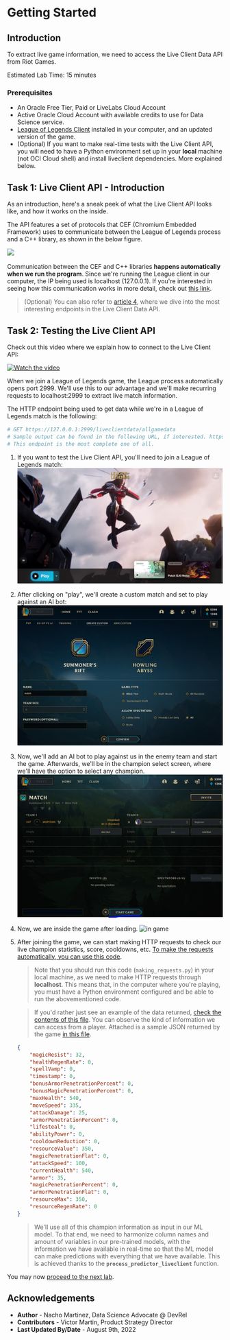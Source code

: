 # Getting Started

## Introduction
To extract live game information, we need to access the Live Client Data API from Riot Games.

Estimated Lab Time: 15 minutes

### Prerequisites

* An Oracle Free Tier, Paid or LiveLabs Cloud Account
* Active Oracle Cloud Account with available credits to use for Data Science service.
* [League of Legends Client](https://signup.leagueoflegends.com/en-gb/signup/redownload) installed in your computer, and an updated version of the game.
* (Optional) If you want to make real-time tests with the Live Client API, you will need to have a Python environment set up in your **local** machine (not OCI Cloud shell) and install liveclient dependencies. More explained below.

## Task 1: Live Client API - Introduction

As an introduction, here's a sneak peek of what the Live Client API looks like, and how it works on the inside.

The API features a set of protocols that CEF (Chromium Embedded Framework) uses to communicate between the League of Legends process and a C++ library, as shown in the below figure.

![](https://static.developer.riotgames.com/img/docs/lol/lcu_architecture.png?raw=true)

Communication between the CEF and C++ libraries **happens automatically when we run the program**. Since we're running the League client in our computer, the IP being used is localhost (127.0.0.1). If you're interested in seeing how this communication works in more detail, check out [this link](https://developer.riotgames.com/docs/lol).

> (Optional) You can also refer to [article 4](https://github.com/oracle-devrel/leagueoflegends-optimizer/blob/livelabs/articles/article4.md), where we dive into the most interesting endpoints in the Live Client Data API.


## Task 2: Testing the Live Client API

Check out this video where we explain how to connect to the Live Client API:

[![Watch the video](https://img.youtube.com/vi/SlG0q4oWGsk/hqdefault.jpg)](https://www.youtube.com/watch?v=SlG0q4oWGsk)


When we join a League of Legends game, the League process automatically opens port 2999. We'll use this to our advantage and we'll make recurring requests to localhost:2999 to extract live match information.

The HTTP endpoint being used to get data while we're in a League of Legends match is the following:

```bash
# GET https://127.0.0.1:2999/liveclientdata/allgamedata
# Sample output can be found in the following URL, if interested. https://static.developer.riotgames.com/docs/lol/liveclientdata_sample.json
# This endpoint is the most complete one of all.
```

1. If you want to test the Live Client API, you'll need to join a League of Legends match:
    ![league loading screen](images/lab1-league1.png)
2. After clicking on "play", we'll create a custom match and set to play against an AI bot:
    ![creating match](images/lab1-league2.png)
3. Now, we'll add an AI bot to play against us in the enemy team and start the game. Afterwards, we'll be in the champion select screen, where we'll have the option to select any champion.
    ![creating match 2](images/lab1-league3.png)
4. Now, we are inside the game after loading.
    ![in game](images/lab1-league4.png)
5. After joining the game, we can start making HTTP requests to check our live champion statistics, score, cooldowns, etc. [To make the requests automatically, you can use this code](https://github.com/oracle-devrel/leagueoflegends-optimizer/blob/livelabs/src/livelabs/making_requests.py).

    > Note that you should run this code (`making_requests.py`) in your local machine, as we need to make HTTP requests through **localhost**. This means that, in the computer where you're playing, you must have a Python environment configured and be able to run the abovementioned code.

    > If you'd rather just see an example of the data returned, [check the contents of this file](https://static.developer.riotgames.com/docs/lol/liveclientdata_sample.json). You can observe the kind of information we can access from a player. Attached is a sample JSON returned by the game [in this file](https://github.com/oracle-devrel/leagueoflegends-optimizer/blob/livelabs/src/aux_files/example_live_client.txt).

    ```json
    {
        "magicResist": 32,
        "healthRegenRate": 0,
        "spellVamp": 0,
        "timestamp": 0,
        "bonusArmorPenetrationPercent": 0,
        "bonusMagicPenetrationPercent": 0,
        "maxHealth": 540,
        "moveSpeed": 335,
        "attackDamage": 25,
        "armorPenetrationPercent": 0,
        "lifesteal": 0,
        "abilityPower": 0,
        "cooldownReduction": 0,
        "resourceValue": 350,
        "magicPenetrationFlat": 0,
        "attackSpeed": 100,
        "currentHealth": 540,
        "armor": 35,
        "magicPenetrationPercent": 0,
        "armorPenetrationFlat": 0,
        "resourceMax": 350,
        "resourceRegenRate": 0
    }
    ```

    > We'll use all of this champion information as input in our ML model. To that end, we need to harmonize column names and amount of variables in our pre-trained models, with the information we have available in real-time so that the ML model can make predictions with everything that we have available. This is achieved thanks to the __`process_predictor_liveclient`__ function.


You may now [proceed to the next lab](#next).


## Acknowledgements

* **Author** - Nacho Martinez, Data Science Advocate @ DevRel
* **Contributors** -  Victor Martin, Product Strategy Director
* **Last Updated By/Date** - August 9th, 2022
